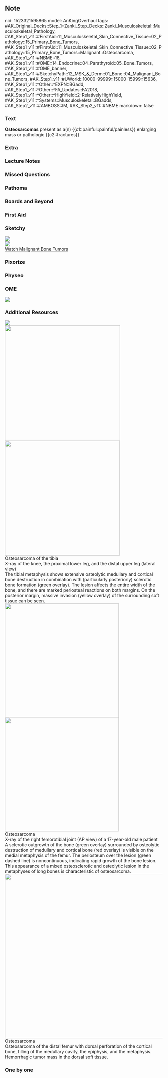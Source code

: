 ## Note
nid: 1523321595865
model: AnKingOverhaul
tags: #AK_Original_Decks::Step_1::Zanki_Step_Decks::Zanki_Musculoskeletal::Musculoskeletal_Pathology, #AK_Step1_v11::#FirstAid::11_Musculoskeletal_Skin_Connective_Tissue::02_Pathology::15_Primary_Bone_Tumors, #AK_Step1_v11::#FirstAid::11_Musculoskeletal_Skin_Connective_Tissue::02_Pathology::15_Primary_Bone_Tumors::Malignant::Osteosarcoma, #AK_Step1_v11::#NBME::18, #AK_Step1_v11::#OME::14_Endocrine::04_Parathyroid::05_Bone_Tumors, #AK_Step1_v11::#OME_banner, #AK_Step1_v11::#SketchyPath::12_MSK_&_Derm::01_Bone::04_Malignant_Bone_Tumors, #AK_Step1_v11::#UWorld::10000-99999::15000-15999::15636, #AK_Step1_v11::^Other::^EXPN::BGadd, #AK_Step1_v11::^Other::^FA_Updates::FA2018, #AK_Step1_v11::^Other::^HighYield::2-RelativelyHighYield, #AK_Step1_v11::^Systems::Musculoskeletal::BGadds, #AK_Step2_v11::#AMBOSS::IM, #AK_Step2_v11::#NBME
markdown: false

### Text
<b>Osteosarcomas</b> present as a(n)
{{c1::painful::painful/painless}} enlarging mass or pathologic
{{c2::fractures}}

### Extra


### Lecture Notes


### Missed Questions


### Pathoma


### Boards and Beyond


### First Aid


### Sketchy
<div><img src=
"osteosarcoma%20codman%20triangle_1566160514431.jpg"></div>
<div><img src=
"Zoverall%20picture%20(55)_1566160514431.jpg"></div><a href=
"https://dashboard.sketchy.com/study/medical/courses/medical-pathophysiology/units/medical-pathophysiology-musculoskeletal-derm/videos/medical-pathophysiology-musculoskeletal-and-derm-bone-malignant-bone-tumors?utm_source=anki&utm_medium=partnership&utm_campaign=february_update&utm_content=medical">Watch
Malignant Bone Tumors</a>

### Pixorize


### Physeo


### OME
<div class="ome-widget">
  <a href="https://onlinemeded.org?ref=anki"><img src=
  "_OME_AnkiFlashcards_General_4.png"></a>
</div>

### Additional Resources
<div><img src="paste-9244748a353927d3615c1b2a25f96bcbb9c6c723.jpg"
class="resizer"></div><img src="big_5bf83150aa945.jpg" class=
"resizer" style="width: 368px;"><img src="5bf83150aa945.jpg" class=
"resizer" style="width: 367px;">
<div>
  <div>
    <div>
      Osteosarcoma of the tibia
    </div>
  </div>
  <div>
    <div>
      <div>
        X-ray of the knee, the proximal lower leg, and the distal
        upper leg (lateral view)
      </div>
      <div>
        The tibial metaphysis shows extensive osteolytic medullary
        and cortical bone destruction in combination with
        (particularly posteriorly) sclerotic bone formation (green
        overlay). The lesion affects the entire width of the bone,
        and there are marked periosteal reactions on both margins.
        On the posterior margin, massive invasion (yellow overlay)
        of the surrounding soft tissue can be seen.
      </div>
    </div>
  </div>
</div>
<div><img src="big_58d37febe27b6.jpg" class="resizer" style=
"width: 364px;"><img src="58d37febe27b6.jpg" class="resizer" style=
"width: 364px;"></div>
<div>
  <div>
    <div>
      Osteosarcoma
    </div>
  </div>
  <div>
    <div>
      <div>
        X-ray of the right femorotibial joint (AP view) of a
        17-year-old male patient
      </div>
      <div>
        A sclerotic outgrowth of the bone (green overlay)
        surrounded by osteolytic destruction of medullary and
        cortical bone (red overlay) is visible on the medial
        metaphysis of the femur. The periosteum over the lesion
        (green dashed line) is noncontinuous, indicating rapid
        growth of the bone lesion.
      </div>
      <div>
        This appearance of a mixed osteosclerotic and osteolytic
        lesion in the metaphyses of long bones is characteristic of
        osteosarcoma.
      </div>
    </div>
  </div>
</div>
<div><img src="big_5081d94c89ac8.jpg" class="resizer" style=
"width: 526px;"></div>
<div>
  <div>
    <div>
      Osteosarcoma
    </div>
  </div>
  <div>
    <div>
      <div>
        Osteosarcoma of the distal femur with dorsal perforation of
        the cortical bone, filling of the medullary cavity, the
        epiphysis, and the metaphysis. Hemorrhagic tumor mass in
        the dorsal soft tissue.
      </div>
    </div>
  </div>
</div>

### One by one


